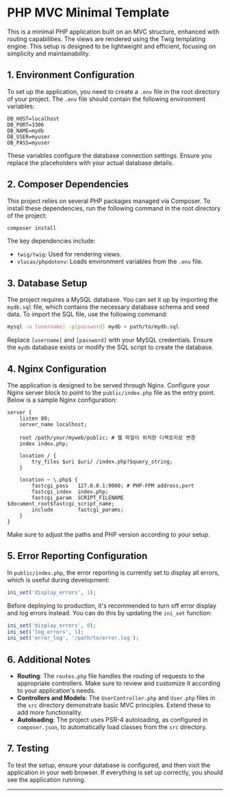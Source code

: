 
# PHP MVC Minimal Template

This is a minimal PHP application built on an MVC structure, enhanced with routing capabilities. The views are rendered using the Twig templating engine. This setup is designed to be lightweight and efficient, focusing on simplicity and maintainability.

## 1. Environment Configuration

To set up the application, you need to create a `.env` file in the root directory of your project. The `.env` file should contain the following environment variables:

```plaintext
DB_HOST=localhost
DB_PORT=3306
DB_NAME=mydb
DB_USER=myuser
DB_PASS=myuser
```

These variables configure the database connection settings. Ensure you replace the placeholders with your actual database details.

## 2. Composer Dependencies

This project relies on several PHP packages managed via Composer. To install these dependencies, run the following command in the root directory of the project:

```bash
composer install
```

The key dependencies include:

- `twig/twig`: Used for rendering views.
- `vlucas/phpdotenv`: Loads environment variables from the `.env` file.

## 3. Database Setup

The project requires a MySQL database. You can set it up by importing the `mydb.sql` file, which contains the necessary database schema and seed data. To import the SQL file, use the following command:

```bash
mysql -u [username] -p[password] mydb < path/to/mydb.sql
```

Replace `[username]` and `[password]` with your MySQL credentials. Ensure the `mydb` database exists or modify the SQL script to create the database.

## 4. Nginx Configuration

The application is designed to be served through Nginx. Configure your Nginx server block to point to the `public/index.php` file as the entry point. Below is a sample Nginx configuration:

```nginx
server {
    listen 80;
    server_name localhost;

    root /path/your/myweb/public; # 웹 파일이 위치한 디렉토리로 변경
    index index.php;

    location / {
        try_files $uri $uri/ /index.php?$query_string;
    }

    location ~ \.php$ {
        fastcgi_pass   127.0.0.1:9000; # PHP-FPM address,port
        fastcgi_index  index.php;
        fastcgi_param  SCRIPT_FILENAME  $document_root$fastcgi_script_name;
        include        fastcgi_params;
    }
}

```

Make sure to adjust the paths and PHP version according to your setup.

## 5. Error Reporting Configuration

In `public/index.php`, the error reporting is currently set to display all errors, which is useful during development:

```php
ini_set('display_errors', 1);
```

Before deploying to production, it's recommended to turn off error display and log errors instead. You can do this by updating the `ini_set` function:

```php
ini_set('display_errors', 0);
ini_set('log_errors', 1);
ini_set('error_log', '/path/to/error.log');
```

## 6. Additional Notes

- **Routing**: The `routes.php` file handles the routing of requests to the appropriate controllers. Make sure to review and customize it according to your application's needs.
- **Controllers and Models**: The `UserController.php` and `User.php` files in the `src` directory demonstrate basic MVC principles. Extend these to add more functionality.
- **Autoloading**: The project uses PSR-4 autoloading, as configured in `composer.json`, to automatically load classes from the `src` directory.

## 7. Testing

To test the setup, ensure your database is configured, and then visit the application in your web browser. If everything is set up correctly, you should see the application running.

---
